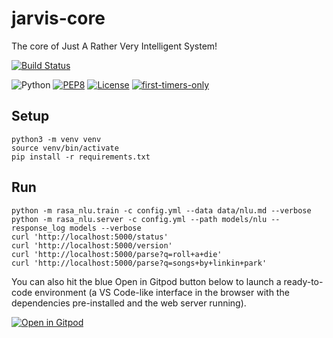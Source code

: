 # jarvis-core

The core of Just A Rather Very Intelligent System!

[![Build Status](https://travis-ci.org/the-vision/jarvis-core.svg?branch=master)](https://travis-ci.org/the-vision/jarvis-core)

![Python](https://img.shields.io/badge/python-3.7-blue.svg)
[![PEP8](https://img.shields.io/badge/code%20style-pep8-orange.svg)](https://www.python.org/dev/peps/pep-0008/)
[![License](https://img.shields.io/badge/license-MIT-blue.svg)](https://raw.githubusercontent.com/the-vision/jarvis-core/master/LICENSE)
[![first-timers-only](https://img.shields.io/badge/first--timers--only-friendly-blue.svg?style=flat-square)](https://www.firsttimersonly.com/)

## Setup
```
python3 -m venv venv
source venv/bin/activate
pip install -r requirements.txt
```

## Run
```
python -m rasa_nlu.train -c config.yml --data data/nlu.md --verbose
python -m rasa_nlu.server -c config.yml --path models/nlu --response_log models --verbose
curl 'http://localhost:5000/status'
curl 'http://localhost:5000/version'
curl 'http://localhost:5000/parse?q=roll+a+die'
curl 'http://localhost:5000/parse?q=songs+by+linkin+park'
```

You can also hit the blue Open in Gitpod button below to launch a ready-to-code environment (a VS Code-like interface in the browser with the dependencies pre-installed and the web server running).

[![Open in Gitpod](https://gitpod.io/button/open-in-gitpod.svg)](https://gitpod.io/#https://github.com/the-vision/jarvis-core/)
